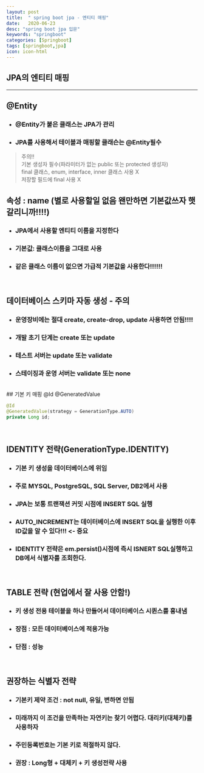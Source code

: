 ```yaml
---
layout: post
title:  " spring boot jpa - 엔티티 매핑"
date:   2020-06-23
desc: "spring boot jpa 입문"
keywords: "springboot"
categories: [Springboot]
tags: [springboot,jpa]
icon: icon-html
---
```


JPA의 엔티티 매핑
-----

<hr/>

## @Entity
+ ### @Entity가 붙은 클래스는 JPA가 관리
+ ### JPA를 사용해서 테이블과 매핑할 클래슨는 @Entity필수

> 주의!!    
> 기본 생성자 필수(파라미터가 없는 public 또는 protected 생성자)  
> final 클래스, enum, interface, inner 클래스 사용 X  
> 저장할 필드에 final 사용 X  

## 속성 : name (별로 사용할일 없음 왠만하면 기본값쓰자 햇갈리니까!!!!)
+ ### JPA에서 사용할 엔티티 이름을 지정한다
+ ### 기본값: 클래스이름을 그대로 사용
+ ### 같은 클래스 이름이 없으면 가급적 기본값을 사용한다!!!!!!


<br/>

## 데이터베이스 스키마 자동 생성 - 주의
+ ### 운영장비에는 절대 create, create-drop, update 사용하면 안됨!!!!
+ ### 개발 초기 단계는 create 또는 update
+ ### 테스트 서버는 update 또는 validate
+ ### 스테이징과 운영 서버는 validate 또는 none

<br/>
## 기본 키 매핑
@Id
@GeneratedValue

``` java
@Id
@GeneratedValue(strategy = GenerationType.AUTO)
private Long id;

```

<br/>

## IDENTITY 전략(GenerationType.IDENTITY)
+ ### 기본 키 생성을 데이터베이스에 위임
+ ### 주로 MYSQL, PostgreSQL, SQL Server, DB2에서 사용
+ ### JPA는 보통 트랜잭션 커밋 시점에 INSERT SQL 실행
+ ### AUTO_INCREMENT는 데이터베이스에 INSERT SQL을 실행한 이후 ID값을 알 수 있다!!! <- 중요
+ ### IDENTITY 전략은 em.persist()시점에 즉시 ISNERT SQL실행하고 DB에서 식별자를 조회한다.

<br/>

## TABLE 전략 (현업에서 잘 사용 안함!)
+ ### 키 생성 전용 테이블을 하나 만들어서 데이터베이스 시퀸스를 흉내냄
+ ### 장점 : 모든 데이터베이스에 적용가능
+ ### 단점 : 성능

<br/>

## 권장하는 식별자 전략
+ ### 기본키 제약 조건 : not null, 유일, 변하면 안됨
+ ### 미래까지 이 조건을 만족하는 자연키는 찾기 어렵다. 대리키(대체키)를 사용하자
+ ### 주민등록번호는 기본 키로 적절하지 않다.
+ ### 권장 : Long형 + 대체키 + 키 생성전략 사용